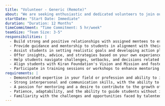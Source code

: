 ```yaml
---
title: "Volunteer - Generic (Remote)"
about: "We are seeking enthusiastic and dedicated volunteers to join our family to contribute towards our mission of providing equal opportunities and creating a merit-driven society. As a volunteer, you will play a vital role in supporting our programs, initiatives, and events that benefit disadvantaged students, women, and create a positive change in our society."
startDate: "Start Date: Immediate"
duration: "Duration: 12 Months"
timeCommitment: "Time Commitment: 5 hr/week"
teamSize: "Team Size: 3-5"
responsibilities: |
  - Build strong and positive relationships with assigned mentees to establish trust and open communication
  - Provide guidance and mentorship to students in alignment with their academic, career, and personal aspirations
  - Assist students in setting realistic goals and developing action plans to achieve them
  - Offer insights, advice, and strategies based on your own experiences and expertise
  - Help students navigate challenges, setbacks, and decisions related to their academic journey
  - Align students with Kiran Foundation's Vision and Mission and foster a sense of responsibility towards the future
  - Participate in training sessions or workshops to enhance mentoring skills and effectiveness
requirements: |
  - Demonstrated expertise in your field or profession and ability to inspire
  - Strong interpersonal and communication skills, with the ability to listen and empathize
  - A passion for mentoring and a desire to contribute to the growth of young talent
  - Patience, adaptability, and the ability to guide students without imposing personal preferences
  - Familiarity with the challenges and opportunities faced by talented students
---
```

